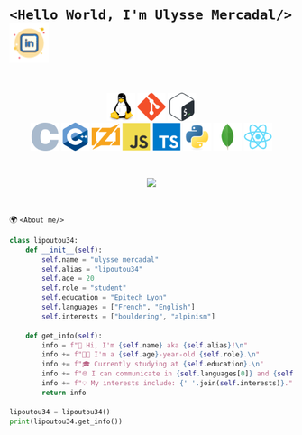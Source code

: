 # `<Hello World, I'm Ulysse Mercadal/>` <br/> <a href="https://www.linkedin.com/in/ulysse-mercadal-371a68297" target="_blank"><img align="center" alt="my LinkedIn" width="70px" src="./img/linkedin.png" /></a>

<p align="center">
  <br/>
  <br/>
  <img height="50" src="https://raw.githubusercontent.com/devicons/devicon/master/icons/linux/linux-original.svg">
  <img height="50" src="https://raw.githubusercontent.com/devicons/devicon/master/icons/git/git-original.svg">
  <img height="50" src="https://raw.githubusercontent.com/devicons/devicon/master/icons/bash/bash-original.svg">
  <br/>
    <img height="50" src="https://raw.githubusercontent.com/devicons/devicon/master/icons/c/c-original.svg">
    <img height="50" src="https://raw.githubusercontent.com/devicons/devicon/master/icons/cplusplus/cplusplus-original.svg">
  <img height="50" src="https://raw.githubusercontent.com/devicons/devicon/master/icons/zig/zig-original.svg">
  <img height="50" src="https://raw.githubusercontent.com/devicons/devicon/master/icons/javascript/javascript-original.svg">
  <img height="50" src="https://raw.githubusercontent.com/devicons/devicon/master/icons/typescript/typescript-original.svg">
  <img height="50" src="https://raw.githubusercontent.com/devicons/devicon/master/icons/python/python-original.svg">
  <img height="50" src="https://raw.githubusercontent.com/devicons/devicon/master/icons/mongodb/mongodb-original.svg">
  <img height="50" src="https://raw.githubusercontent.com/devicons/devicon/master/icons/react/react-original.svg">

</p>

<br/>
<p align='center'>
  <img src="https://github-readme-stats.vercel.app/api/top-langs/?username=ulysse-mercadal&theme=dark&layout=compact&langs_count=6"" width="49%" />
</p>

<br/>

🌍 `<About me/>`
```python
class lipoutou34:
    def __init__(self):
        self.name = "ulysse mercadal"
        self.alias = "lipoutou34"
        self.age = 20
        self.role = "student"
        self.education = "Epitech Lyon"
        self.languages = ["French", "English"]
        self.interests = ["bouldering", "alpinism"]

    def get_info(self):
        info = f"👋 Hi, I'm {self.name} aka {self.alias}!\n"
        info += f"👨‍💻 I'm a {self.age}-year-old {self.role}.\n"
        info += f"🎓 Currently studying at {self.education}.\n"
        info += f"🌐 I can communicate in {self.languages[0]} and {self.languages[1]}.\n"
        info += f"💡 My interests include: {' '.join(self.interests)}."
        return info

lipoutou34 = lipoutou34()
print(lipoutou34.get_info())
```
